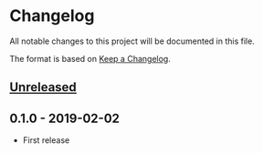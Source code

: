 # Changelog
All notable changes to this project will be documented in this file.

The format is based on [Keep a Changelog](https://keepachangelog.com/en/1.0.0/).

## [Unreleased]

## 0.1.0 - 2019-02-02
- First release

[Unreleased]: https://github.com/sorashi/hitai/compare/v0.1.0...HEAD